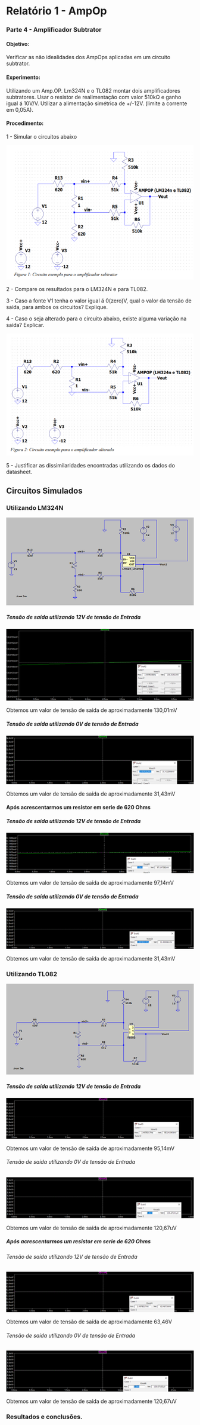 # Relatório 1 - AmpOp

### Parte 4 - Amplificador Subtrator

#### Objetivo:

Verificar as não idealidades dos AmpOps aplicadas em um circuito subtrator.

#### Experimento:

Utilizando um Amp.OP. Lm324N e o TL082 montar dois amplificadores subtratores.
Usar o resistor de realimentação com valor 510kΩ e ganho igual á 10V/V.
Utilizar a alimentação simétrica de +/-12V. (limite a corrente em 0,05A).

#### Procedimento:
1 - Simular o circuitos abaixo

![nome](/relatorio_eletronica_1/figura1.png)


2 - Compare os resultados para o LM324N e para TL082.

3 - Caso a fonte V1 tenha o valor igual á 0(zero)V, qual o valor da tensão de saída, para ambos os circuitos? Explique.

4 - Caso o seja alterado para o circuito abaixo, existe alguma variação na saída? Explicar.

![nome](/relatorio_eletronica_1/figura2.png)

5 - Justificar as dissimilaridades encontradas utilizando os dados do datasheet.


## Circuitos Simulados

### Utilizando LM324N

![nome](/relatorio_eletronica_1/circsimulado1.png)

##### Tensão de saída utilizando 12V de tensão de Entrada

![nome](/relatorio_eletronica_1/circ1lm.png)

Obtemos um valor de tensão de saída de aproximadamente 130,01mV

##### Tensão de saída utilizando 0V de tensão de Entrada

![nome](/relatorio_eletronica_1/utilizandovin0.png)

Obtemos um valor de tensão de saída de aproximadamente 31,43mV

#### Após acrescentarmos um resistor em serie de 620 Ohms

##### Tensão de saída utilizando 12V de tensão de Entrada

![nome](/relatorio_eletronica_1/maisumres.png)

Obtemos um valor de tensão de saída de aproximadamente 97,14mV

##### Tensão de saída utilizando 0V de tensão de Entrada

![nome](/relatorio_eletronica_1/maisumres1.png)

Obtemos um valor de tensão de saída de aproximadamente 31,43mV

### Utilizando TL082

![nome](/relatorio_eletronica_1/tl.png)

##### Tensão de saída utilizando 12V de tensão de Entrada

![nome](/relatorio_eletronica_1/utiliz.png)

Obtemos um valor de tensão de saída de aproximadamente 95,14mV

###### Tensão de saída utilizando 0V de tensão de Entrada

![nome](/relatorio_eletronica_1/utili.png)

Obtemos um valor de tensão de saída de aproximadamente 120,67uV

##### Após acrescentarmos um resistor em serie de 620 Ohms

###### Tensão de saída utilizando 12V de tensão de Entrada

![nome](/relatorio_eletronica_1/acres.png)

Obtemos um valor de tensão de saída de aproximadamente 63,46V

###### Tensão de saída utilizando 0V de tensão de Entrada

![nome](/relatorio_eletronica_1/acre.png)

Obtemos um valor de tensão de saída de aproximadamente 120,67uV

### Resultados e conclusões.
